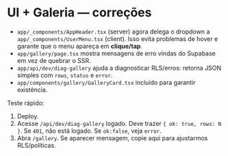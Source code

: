 # UI + Galeria — correções

- `app/_components/AppHeader.tsx` (server) agora delega o dropdown a `app/_components/UserMenu.tsx` (client). Isso evita
  problemas de hover e garante que o menu apareça em **clique/tap**.
- `app/gallery/page.tsx` mostra mensagens de erro vindas do Supabase em vez de quebrar o SSR.
- `app/api/dev/diag-gallery` ajuda a diagnosticar RLS/erros: retorna JSON simples com `rows`, `status` e `error`.
- `app/components/gallery/GalleryCard.tsx` incluído para garantir existência.

Teste rápido:
1) Deploy.
2) Acesse `/api/dev/diag-gallery` logado. Deve trazer `{ ok: true, rows: N }`. Se `401`, não está logado. Se `ok:false`, veja `error`.
3) Abra `/gallery`. Se aparecer mensagem, copie aqui para ajustarmos RLS/políticas.
